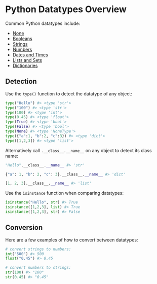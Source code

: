 # Python Datatypes Overview

Common Python datatypes include:

  + [None](none.md)
  + [Booleans](booleans.md)
  + [Strings](strings.md)
  + [Numbers](numbers.md)
  + [Dates and Times](dates.md)
  + [Lists and Sets](lists.md)
  + [Dictionaries](dictionaries.md)

## Detection

Use the `type()` function to detect the datatype of any object:

```python
type("Hello") #> <type 'str'>
type("100") #> <type 'str'>
type(100) #> <type 'int'>
type(0.45) #> <type 'float'>
type(True) #> <type 'bool'>
type(False) #> <type 'bool'>
type(None) #> <type 'NoneType'>
type({"a":1, "b":2, "c":3}) #> <type 'dict'>
type([1,2,3]) #> <type 'list'>
```

Alternatively call `.__class__.__name__` on any object to detect its class name:

```py
"Hello".__class__.__name__ #> 'str'

{"a": 1, "b": 2, "c": 3}.__class__.__name__ #> 'dict'

[1, 2, 3].__class__.__name__ #> 'list'
```

Use the `isinstance` function when comparing datatypes:

```py
isinstance("Hello", str) #> True
isinstance([1,2,3], list) #> True
isinstance([1,2,3], str) #> False
```

## Conversion

Here are a few examples of how to convert between datatypes:

```python
# convert strings to numbers:
int("500") #> 500
float("0.45") #> 0.45

# convert numbers to strings:
str(100) #> "100"
str(0.45) #> "0.45"
```
